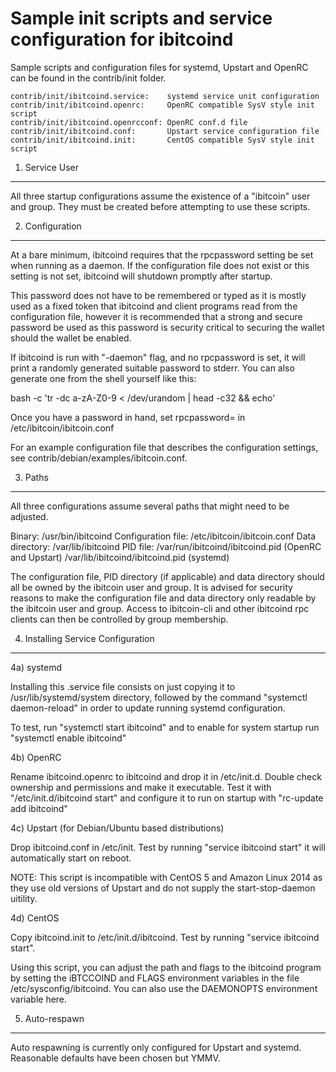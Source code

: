 Sample init scripts and service configuration for ibitcoind
==========================================================

Sample scripts and configuration files for systemd, Upstart and OpenRC
can be found in the contrib/init folder.

    contrib/init/ibitcoind.service:    systemd service unit configuration
    contrib/init/ibitcoind.openrc:     OpenRC compatible SysV style init script
    contrib/init/ibitcoind.openrcconf: OpenRC conf.d file
    contrib/init/ibitcoind.conf:       Upstart service configuration file
    contrib/init/ibitcoind.init:       CentOS compatible SysV style init script

1. Service User
---------------------------------

All three startup configurations assume the existence of a "ibitcoin" user
and group.  They must be created before attempting to use these scripts.

2. Configuration
---------------------------------

At a bare minimum, ibitcoind requires that the rpcpassword setting be set
when running as a daemon.  If the configuration file does not exist or this
setting is not set, ibitcoind will shutdown promptly after startup.

This password does not have to be remembered or typed as it is mostly used
as a fixed token that ibitcoind and client programs read from the configuration
file, however it is recommended that a strong and secure password be used
as this password is security critical to securing the wallet should the
wallet be enabled.

If ibitcoind is run with "-daemon" flag, and no rpcpassword is set, it will
print a randomly generated suitable password to stderr.  You can also
generate one from the shell yourself like this:

bash -c 'tr -dc a-zA-Z0-9 < /dev/urandom | head -c32 && echo'

Once you have a password in hand, set rpcpassword= in /etc/ibitcoin/ibitcoin.conf

For an example configuration file that describes the configuration settings,
see contrib/debian/examples/ibitcoin.conf.

3. Paths
---------------------------------

All three configurations assume several paths that might need to be adjusted.

Binary:              /usr/bin/ibitcoind
Configuration file:  /etc/ibitcoin/ibitcoin.conf
Data directory:      /var/lib/ibitcoind
PID file:            /var/run/ibitcoind/ibitcoind.pid (OpenRC and Upstart)
                     /var/lib/ibitcoind/ibitcoind.pid (systemd)

The configuration file, PID directory (if applicable) and data directory
should all be owned by the ibitcoin user and group.  It is advised for security
reasons to make the configuration file and data directory only readable by the
ibitcoin user and group.  Access to ibitcoin-cli and other ibitcoind rpc clients
can then be controlled by group membership.

4. Installing Service Configuration
-----------------------------------

4a) systemd

Installing this .service file consists on just copying it to
/usr/lib/systemd/system directory, followed by the command
"systemctl daemon-reload" in order to update running systemd configuration.

To test, run "systemctl start ibitcoind" and to enable for system startup run
"systemctl enable ibitcoind"

4b) OpenRC

Rename ibitcoind.openrc to ibitcoind and drop it in /etc/init.d.  Double
check ownership and permissions and make it executable.  Test it with
"/etc/init.d/ibitcoind start" and configure it to run on startup with
"rc-update add ibitcoind"

4c) Upstart (for Debian/Ubuntu based distributions)

Drop ibitcoind.conf in /etc/init.  Test by running "service ibitcoind start"
it will automatically start on reboot.

NOTE: This script is incompatible with CentOS 5 and Amazon Linux 2014 as they
use old versions of Upstart and do not supply the start-stop-daemon uitility.

4d) CentOS

Copy ibitcoind.init to /etc/init.d/ibitcoind. Test by running "service ibitcoind start".

Using this script, you can adjust the path and flags to the ibitcoind program by
setting the iBTCCOIND and FLAGS environment variables in the file
/etc/sysconfig/ibitcoind. You can also use the DAEMONOPTS environment variable here.

5. Auto-respawn
-----------------------------------

Auto respawning is currently only configured for Upstart and systemd.
Reasonable defaults have been chosen but YMMV.
